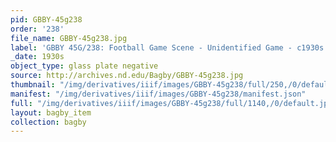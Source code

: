 ```yaml
---
pid: GBBY-45g238
order: '238'
file_name: GBBY-45g238.jpg
label: 'GBBY 45G/238: Football Game Scene - Unidentified Game - c1930s'
_date: 1930s
object_type: glass plate negative
source: http://archives.nd.edu/Bagby/GBBY-45g238.jpg
thumbnail: "/img/derivatives/iiif/images/GBBY-45g238/full/250,/0/default.jpg"
manifest: "/img/derivatives/iiif/images/GBBY-45g238/manifest.json"
full: "/img/derivatives/iiif/images/GBBY-45g238/full/1140,/0/default.jpg"
layout: bagby_item
collection: bagby
---
```

